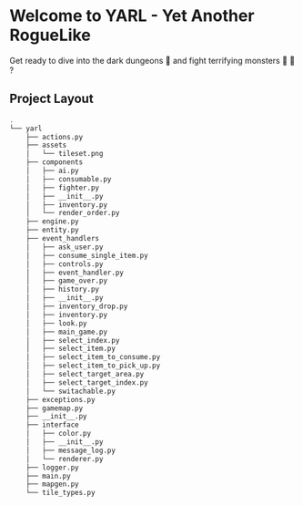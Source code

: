 # Welcome to YARL - Yet Another RogueLike

Get ready to dive into the dark dungeons :door: and fight terrifying monsters :japanese_goblin: :japanese_ogre: ?

## Project Layout

```bash
.
└── yarl
    ├── actions.py
    ├── assets
    │   └── tileset.png
    ├── components
    │   ├── ai.py
    │   ├── consumable.py
    │   ├── fighter.py
    │   ├── __init__.py
    │   ├── inventory.py
    │   └── render_order.py
    ├── engine.py
    ├── entity.py
    ├── event_handlers
    │   ├── ask_user.py
    │   ├── consume_single_item.py
    │   ├── controls.py
    │   ├── event_handler.py
    │   ├── game_over.py
    │   ├── history.py
    │   ├── __init__.py
    │   ├── inventory_drop.py
    │   ├── inventory.py
    │   ├── look.py
    │   ├── main_game.py
    │   ├── select_index.py
    │   ├── select_item.py
    │   ├── select_item_to_consume.py
    │   ├── select_item_to_pick_up.py
    │   ├── select_target_area.py
    │   ├── select_target_index.py
    │   └── switachable.py
    ├── exceptions.py
    ├── gamemap.py
    ├── __init__.py
    ├── interface
    │   ├── color.py
    │   ├── __init__.py
    │   ├── message_log.py
    │   └── renderer.py
    ├── logger.py
    ├── main.py
    ├── mapgen.py
    └── tile_types.py
```
